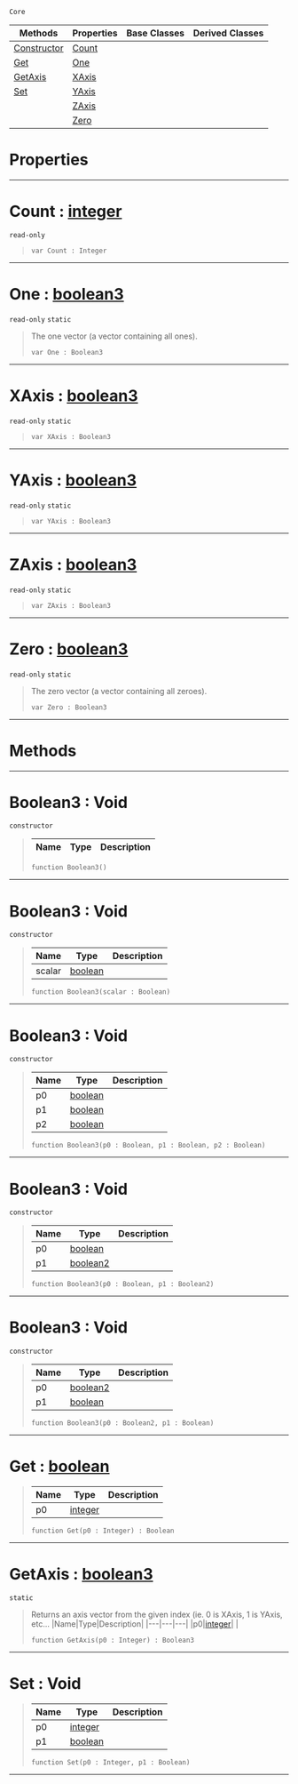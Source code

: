  `Core`

|Methods|Properties|Base Classes|Derived Classes|
|---|---|---|---|
|[ Constructor](https://github.com/ZilchEngine/ZilchDocs/blob/master/code_reference/nada_base_types/boolean3.markdown#boolean3-void)|[ Count](https://github.com/ZilchEngine/ZilchDocs/blob/master/code_reference/nada_base_types/boolean3.markdown#count-zilch-engine-docume)| | |
|[ Get](https://github.com/ZilchEngine/ZilchDocs/blob/master/code_reference/nada_base_types/boolean3.markdown#get-zilch-engine-document)|[ One](https://github.com/ZilchEngine/ZilchDocs/blob/master/code_reference/nada_base_types/boolean3.markdown#one-zilch-engine-document)| | |
|[ GetAxis](https://github.com/ZilchEngine/ZilchDocs/blob/master/code_reference/nada_base_types/boolean3.markdown#getaxis-zilch-engine-docu)|[ XAxis](https://github.com/ZilchEngine/ZilchDocs/blob/master/code_reference/nada_base_types/boolean3.markdown#xaxis-zilch-engine-docume)| | |
|[ Set](https://github.com/ZilchEngine/ZilchDocs/blob/master/code_reference/nada_base_types/boolean3.markdown#set-void)|[ YAxis](https://github.com/ZilchEngine/ZilchDocs/blob/master/code_reference/nada_base_types/boolean3.markdown#yaxis-zilch-engine-docume)| | |
| |[ ZAxis](https://github.com/ZilchEngine/ZilchDocs/blob/master/code_reference/nada_base_types/boolean3.markdown#zaxis-zilch-engine-docume)| | |
| |[ Zero](https://github.com/ZilchEngine/ZilchDocs/blob/master/code_reference/nada_base_types/boolean3.markdown#zilch-zilch-engine-documen)| | |


 #  Properties


---  
 #  Count : [integer](https://github.com/ZilchEngine/ZilchDocs/blob/master/code_reference/nada_base_types/integer.markdown)

 `read-only`

> 
> ``` lang=cpp, name=Nada
> var Count : Integer


---  
 #  One : [boolean3](https://github.com/ZilchEngine/ZilchDocs/blob/master/code_reference/nada_base_types/boolean3.markdown)

 `read-only` `static`

> The one vector (a vector containing all ones).
> ``` lang=cpp, name=Nada
> var One : Boolean3


---  
 #  XAxis : [boolean3](https://github.com/ZilchEngine/ZilchDocs/blob/master/code_reference/nada_base_types/boolean3.markdown)

 `read-only` `static`

> 
> ``` lang=cpp, name=Nada
> var XAxis : Boolean3


---  
 #  YAxis : [boolean3](https://github.com/ZilchEngine/ZilchDocs/blob/master/code_reference/nada_base_types/boolean3.markdown)

 `read-only` `static`

> 
> ``` lang=cpp, name=Nada
> var YAxis : Boolean3


---  
 #  ZAxis : [boolean3](https://github.com/ZilchEngine/ZilchDocs/blob/master/code_reference/nada_base_types/boolean3.markdown)

 `read-only` `static`

> 
> ``` lang=cpp, name=Nada
> var ZAxis : Boolean3


---  
 #  Zero : [boolean3](https://github.com/ZilchEngine/ZilchDocs/blob/master/code_reference/nada_base_types/boolean3.markdown)

 `read-only` `static`

> The zero vector (a vector containing all zeroes).
> ``` lang=cpp, name=Nada
> var Zero : Boolean3


---  
 #  Methods


---  
 #  Boolean3 : Void

 `constructor`

> 
> |Name|Type|Description|
> |---|---|---|
> ``` lang=cpp, name=Nada
> function Boolean3()
> ``` 


---  
 #  Boolean3 : Void

 `constructor`

> 
> |Name|Type|Description|
> |---|---|---|
> |scalar|[boolean](https://github.com/ZilchEngine/ZilchDocs/blob/master/code_reference/nada_base_types/boolean.markdown)| |
> ``` lang=cpp, name=Nada
> function Boolean3(scalar : Boolean)
> ``` 


---  
 #  Boolean3 : Void

 `constructor`

> 
> |Name|Type|Description|
> |---|---|---|
> |p0|[boolean](https://github.com/ZilchEngine/ZilchDocs/blob/master/code_reference/nada_base_types/boolean.markdown)| |
> |p1|[boolean](https://github.com/ZilchEngine/ZilchDocs/blob/master/code_reference/nada_base_types/boolean.markdown)| |
> |p2|[boolean](https://github.com/ZilchEngine/ZilchDocs/blob/master/code_reference/nada_base_types/boolean.markdown)| |
> ``` lang=cpp, name=Nada
> function Boolean3(p0 : Boolean, p1 : Boolean, p2 : Boolean)
> ``` 


---  
 #  Boolean3 : Void

 `constructor`

> 
> |Name|Type|Description|
> |---|---|---|
> |p0|[boolean](https://github.com/ZilchEngine/ZilchDocs/blob/master/code_reference/nada_base_types/boolean.markdown)| |
> |p1|[boolean2](https://github.com/ZilchEngine/ZilchDocs/blob/master/code_reference/nada_base_types/boolean2.markdown)| |
> ``` lang=cpp, name=Nada
> function Boolean3(p0 : Boolean, p1 : Boolean2)
> ``` 


---  
 #  Boolean3 : Void

 `constructor`

> 
> |Name|Type|Description|
> |---|---|---|
> |p0|[boolean2](https://github.com/ZilchEngine/ZilchDocs/blob/master/code_reference/nada_base_types/boolean2.markdown)| |
> |p1|[boolean](https://github.com/ZilchEngine/ZilchDocs/blob/master/code_reference/nada_base_types/boolean.markdown)| |
> ``` lang=cpp, name=Nada
> function Boolean3(p0 : Boolean2, p1 : Boolean)
> ``` 


---  
 #  Get : [boolean](https://github.com/ZilchEngine/ZilchDocs/blob/master/code_reference/nada_base_types/boolean.markdown)

> 
> |Name|Type|Description|
> |---|---|---|
> |p0|[integer](https://github.com/ZilchEngine/ZilchDocs/blob/master/code_reference/nada_base_types/integer.markdown)| |
> ``` lang=cpp, name=Nada
> function Get(p0 : Integer) : Boolean
> ``` 


---  
 #  GetAxis : [boolean3](https://github.com/ZilchEngine/ZilchDocs/blob/master/code_reference/nada_base_types/boolean3.markdown)

 `static`

> Returns an axis vector from the given index (ie. 0 is XAxis, 1 is YAxis, etc...
> |Name|Type|Description|
> |---|---|---|
> |p0|[integer](https://github.com/ZilchEngine/ZilchDocs/blob/master/code_reference/nada_base_types/integer.markdown)| |
> ``` lang=cpp, name=Nada
> function GetAxis(p0 : Integer) : Boolean3
> ``` 


---  
 #  Set : Void

> 
> |Name|Type|Description|
> |---|---|---|
> |p0|[integer](https://github.com/ZilchEngine/ZilchDocs/blob/master/code_reference/nada_base_types/integer.markdown)| |
> |p1|[boolean](https://github.com/ZilchEngine/ZilchDocs/blob/master/code_reference/nada_base_types/boolean.markdown)| |
> ``` lang=cpp, name=Nada
> function Set(p0 : Integer, p1 : Boolean)
> ``` 


---  
 

 